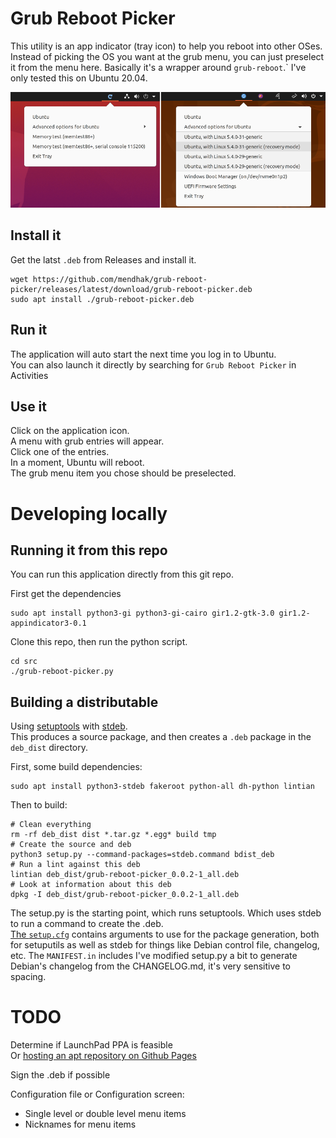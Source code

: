 # Grub Reboot Picker

This utility is an app indicator (tray icon) to help you reboot into other OSes.  Instead of picking the OS you want at the grub menu, you can just preselect it from the menu here. 
Basically it's a wrapper around `grub-reboot`.` I've only tested this on Ubuntu 20.04. 

![screenshot](assets/screenshot.png) 

## Install it

Get the latst `.deb` from Releases and install it. 

```
wget https://github.com/mendhak/grub-reboot-picker/releases/latest/download/grub-reboot-picker.deb
sudo apt install ./grub-reboot-picker.deb
```

## Run it

The application will auto start the next time you log in to Ubuntu.  
You can also launch it directly by searching for `Grub Reboot Picker` in Activities


## Use it

Click on the application icon.  
A menu with grub entries will appear.  
Click one of the entries.  
In a moment, Ubuntu will reboot.  
The grub menu item you chose should be preselected. 


# Developing locally

## Running it from this repo

You can run this application directly from this git repo.  

First get the dependencies
```
sudo apt install python3-gi python3-gi-cairo gir1.2-gtk-3.0 gir1.2-appindicator3-0.1

```

Clone this repo, then run the python script. 

```
cd src
./grub-reboot-picker.py
```



## Building a distributable

Using [setuptools](https://setuptools.readthedocs.io/en/latest/) with [stdeb](https://github.com/astraw/stdeb).  
This produces a source package, and then creates a `.deb` package in the `deb_dist` directory. 

First, some build dependencies:

```
sudo apt install python3-stdeb fakeroot python-all dh-python lintian
```

Then to build:

```
# Clean everything
rm -rf deb_dist dist *.tar.gz *.egg* build tmp
# Create the source and deb
python3 setup.py --command-packages=stdeb.command bdist_deb
# Run a lint against this deb
lintian deb_dist/grub-reboot-picker_0.0.2-1_all.deb
# Look at information about this deb
dpkg -I deb_dist/grub-reboot-picker_0.0.2-1_all.deb
```

The setup.py is the starting point, which runs setuptools.  Which uses stdeb to run a command to create the .deb.  
[The `setup.cfg`](https://github.com/astraw/stdeb#stdeb-distutils-command-options) contains arguments to use for the package generation, both for setuputils as well as stdeb for things like Debian control file, changelog, etc. 
The `MANIFEST.in` includes 
I've modified setup.py a bit to generate Debian's changelog from the CHANGELOG.md, it's very sensitive to spacing.  

# TODO

Determine if LaunchPad PPA is feasible   
Or [hosting an apt repository on Github Pages](https://pmateusz.github.io/linux/2017/06/30/linux-secure-apt-repository.html)

Sign the .deb if possible  

Configuration file or Configuration screen: 
* Single level or double level menu items
* Nicknames for menu items  

